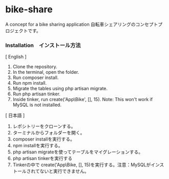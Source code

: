 # bike-share
A concept for a bike sharing application
自転車シェアリングのコンセプトプロジェクトです。

### Installation　インストール方法

[ English ]
1. Clone the repository.  
2. In the terminal, open the folder.
3. Run composer install.  
4. Run npm install.
5. Migrate the tables using php artisan migrate.
6. Run php artisan tinker.
7. Inside tinker, run create('App\Bike', [], 15).  Note:  This won't work if MySQL is not installed.

[ 日本語 ]
1. レポシトリーをクローンする。
2. ターミナルからフォルダーを開く。
3. composer installを実行する。
4. npm installを実行する。
5. php artisan migrateを使ってテーブルをマイグレーションする。
6. php artisan tinkerを実行する
7. Tinkerの中で create('App\Bike, [], 15)を実行する。注意：MySQLがインストールされてないと実行できません。
